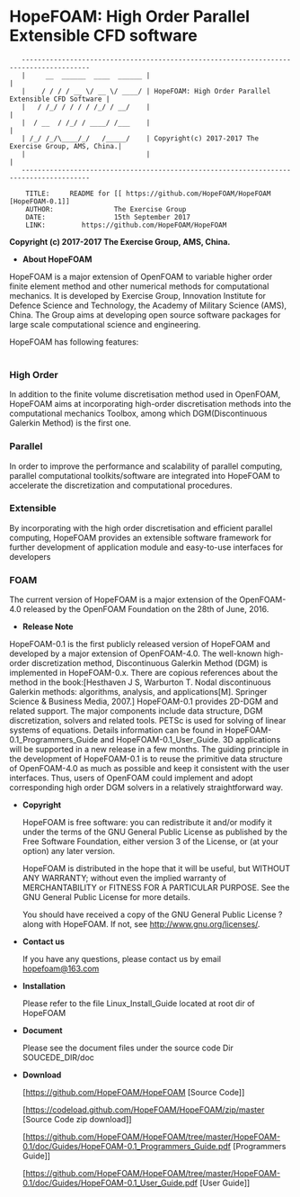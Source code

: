 

# HopeFOAM:  High Order Parallel Extensible CFD software

       ---------------------------------------------------------------------------------------
       |     __  ______  ____  ______ |                                                       |
       |    / / / / __ \/ __ \/ ____/ | HopeFOAM: High Order Parallel Extensible CFD Software |
       |   / /_/ / / / / /_/ / __/    |                                                       |
       |  / __  / /_/ / ____/ /___    |                                                       |
       | /_/ /_/\____/_/   /_____/    | Copyright(c) 2017-2017 The Exercise Group, AMS, China.|
       |                              |                                                       |
       ---------------------------------------------------------------------------------------
        
        TITLE:     README for [[ https://github.com/HopeFOAM/HopeFOAM [HopeFOAM-0.1]]
        AUTHOR:               The Exercise Group
        DATE:                 15th September 2017
        LINK:         https://github.com/HopeFOAM/HopeFOAM

  **Copyright (c) 2017-2017 The Exercise Group, AMS, China.**

* **About HopeFOAM**

HopeFOAM is a major extension of OpenFOAM to variable higher order finite element method and other numerical methods for computational mechanics. It is developed by Exercise Group, Innovation Institute for Defence Science and Technology, the Academy of Military Science (AMS), China. The Group aims at developing open source software packages for large scale computational science and engineering.

HopeFOAM has following features:   
    
### High Order
    
In addition to the finite volume discretisation method used in OpenFOAM, HopeFOAM aims at incorporating high-order discretisation methods into the computational mechanics Toolbox, among which DGM(Discontinuous Galerkin Method) is the first one.
       
### Parallel 
    
In order to improve the performance and scalability of parallel computing, parallel computational toolkits/software are integrated into HopeFOAM to accelerate the discretization and computational procedures.
  
### Extensible
    
By incorporating with the high order discretisation and efficient parallel computing, HopeFOAM provides an extensible software framework for further development of application module and easy-to-use interfaces for developers
  
### FOAM
    
The current version of HopeFOAM is a major extension of the OpenFOAM-4.0 released by the OpenFOAM Foundation on the 28th of June, 2016.

* **Release Note**

HopeFOAM-0.1 is the first publicly released version of HopeFOAM and developed by a major extension of OpenFOAM-4.0. The well-known high-order discretization method, Discontinuous Galerkin Method (DGM) is implemented in HopeFOAM-0.x. There are copious references about the method in the book:[Hesthaven J S, Warburton T. Nodal discontinuous Galerkin methods: algorithms, analysis, and applications[M]. Springer Science & Business Media, 2007.]
HopeFOAM-0.1 provides 2D-DGM and related support. The major components include data structure, DGM discretization, solvers and related tools. PETSc is used for solving of linear systems of equations. Details information can be found in HopeFOAM-0.1_Programmers_Guide and HopeFOAM-0.1_User_Guide. 3D applications will be supported in a new release in a few months. 
The guiding principle in the development of HopeFOAM-0.1 is to reuse the primitive data structure of OpenFOAM-4.0 as much as possible and keep it consistent with the user interfaces. Thus, users of OpenFOAM could implement and adopt corresponding high order DGM solvers in a relatively straightforward way. 

  
* **Copyright**

  HopeFOAM is free software: you can redistribute it and/or modify it
  under the terms of the GNU General Public License as published by the
  Free Software Foundation, either version 3 of the License, or (at your
  option) any later version.
  
  HopeFOAM is distributed in the hope that it will be useful, but
  WITHOUT ANY WARRANTY; without even the implied warranty of
  MERCHANTABILITY or FITNESS FOR A PARTICULAR PURPOSE.  See the GNU
  General Public License for more details.
  
  You should have received a copy of the GNU General Public License
 ?along with HopeFOAM.  If not, see <http://www.gnu.org/licenses/>.

* **Contact us**

  If you have any questions, please contact us by email <hopefoam@163.com>

* **Installation** 

  Please refer to the file Linux_Install_Guide located at root dir of HopeFOAM 
  
* **Document**

  Please see the document files under the source code Dir SOUCEDE_DIR/doc

* **Download**

  [https://github.com/HopeFOAM/HopeFOAM [Source Code]]  
  
  [https://codeload.github.com/HopeFOAM/HopeFOAM/zip/master  [Source Code zip download]]
  
  
  [https://github.com/HopeFOAM/HopeFOAM/tree/master/HopeFOAM-0.1/doc/Guides/HopeFOAM-0.1_Programmers_Guide.pdf [Programmers Guide]]  
  
  [https://github.com/HopeFOAM/HopeFOAM/tree/master/HopeFOAM-0.1/doc/Guides/HopeFOAM-0.1_User_Guide.pdf  [User Guide]]
  
